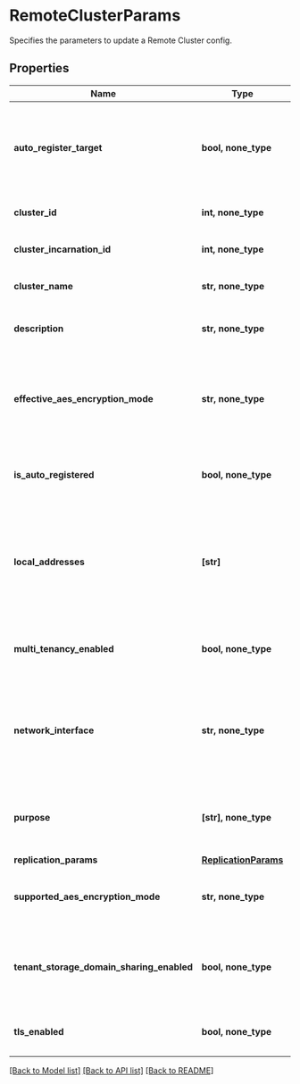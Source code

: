 # RemoteClusterParams

Specifies the parameters to update a Remote Cluster config.

## Properties
Name | Type | Description | Notes
------------ | ------------- | ------------- | -------------
**auto_register_target** | **bool, none_type** | Specifies if the Tx clusters should be automatically registered at the Rx site. | [optional]  if omitted the server will use the default value of False
**cluster_id** | **int, none_type** | Specifies the Remote Cluster id. | [optional] [readonly] 
**cluster_incarnation_id** | **int, none_type** | Specifies the Remote Cluster incarnation id. | [optional] [readonly] 
**cluster_name** | **str, none_type** | Specifies the Remote Cluster name. | [optional] [readonly] 
**description** | **str, none_type** | Specifies any additional information if needed. | [optional] 
**effective_aes_encryption_mode** | **str, none_type** | Specifies the effective AES Encryption mode negotiated between local and the remote cluster. | [optional] 
**is_auto_registered** | **bool, none_type** | Specifies if the Remote Cluster was registered automatically or manually. | [optional] [readonly] 
**local_addresses** | **[str]** | Specifies the IP addresses of the interfaces in the local Cluster which will be used for communicating with the remote Cluster. | [optional] [readonly] 
**multi_tenancy_enabled** | **bool, none_type** | Specifies if the Remote Cluster has Multi-Tenancy enabled. | [optional] 
**network_interface** | **str, none_type** | Specifies the name of the network interfaces to use for communicating with the Remote Cluster. | [optional] 
**purpose** | **[str], none_type** | Specifies the purpose for which the remote cluster is being registered. | [optional] 
**replication_params** | [**ReplicationParams**](ReplicationParams.md) |  | [optional] 
**supported_aes_encryption_mode** | **str, none_type** | Specifies the AES Encryption mode of the remote cluster. | [optional] 
**tenant_storage_domain_sharing_enabled** | **bool, none_type** | Specifies if Tenant Storage Domain sharing is enabled on the Remote Cluster. | [optional] 
**tls_enabled** | **bool, none_type** | Specifies if TLS is enabled on the Remote Cluster. | [optional] 

[[Back to Model list]](../README.md#documentation-for-models) [[Back to API list]](../README.md#documentation-for-api-endpoints) [[Back to README]](../README.md)


